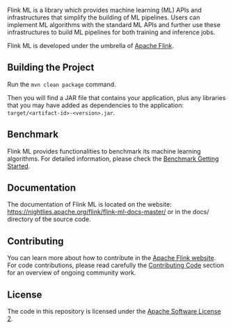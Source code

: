 Flink ML is a library which provides machine learning (ML) APIs and
infrastructures that simplify the building of ML pipelines. Users can implement
ML algorithms with the standard ML APIs and further use these infrastructures to
build ML pipelines for both training and inference jobs.

Flink ML is developed under the umbrella of [Apache
Flink](https://flink.apache.org/).

## <a name="build"></a>Building the Project

Run the `mvn clean package` command.

Then you will find a JAR file that contains your application, plus any libraries
that you may have added as dependencies to the application:
`target/<artifact-id>-<version>.jar`.

## <a name="benchmark"></a>Benchmark

Flink ML provides functionalities to benchmark its machine learning algorithms.
For detailed information, please check the [Benchmark
Getting Started](./flink-ml-benchmark/README.md).

## <a name="documentation"></a>Documentation

The documentation of Flink ML is located on the website:
https://nightlies.apache.org/flink/flink-ml-docs-master/ or in the docs/
directory of the source code.

## <a name="contributing"></a>Contributing

You can learn more about how to contribute in the [Apache Flink
website](https://flink.apache.org/contributing/how-to-contribute.html). For code
contributions, please read carefully the [Contributing
Code](https://flink.apache.org/contributing/contribute-code.html) section for an
overview of ongoing community work.

## <a name="license"></a>License

The code in this repository is licensed under the [Apache Software License
2](LICENSE).

